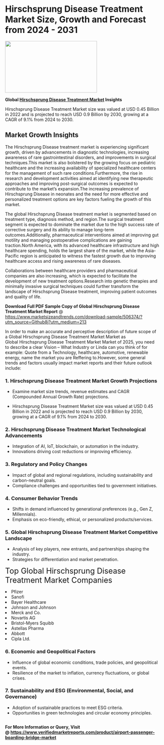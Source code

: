 <H1>Hirschsprung Disease Treatment Market Size, Growth and Forecast from 2024 - 2031</H1><img class="aligncenter size-medium wp-image-584254" src="https://thirdeyenews.in/wp-content/uploads/2024/09/Global-Market-Research-300x168.jpeg" alt="" width="300" height="168" /><p><strong>Global&nbsp;<a href="https://www.marketsizeandtrends.com/download-sample/506374/?utm_source=Github8j?utm_medium=213">Hirschsprung Disease Treatment Market</a> Insights</strong></p><p>Hirschsprung Disease Treatment Market size was valued at USD 0.45 Billion in 2022 and is projected to reach USD 0.9 Billion by 2030, growing at a CAGR of 9.1% from 2024 to 2030.</p><p><h2>Market Growth Insights</h2> <p>The Hirschsprung Disease treatment market is experiencing significant growth, driven by advancements in diagnostic technologies, increasing awareness of rare gastrointestinal disorders, and improvements in surgical techniques.This market is also bolstered by the growing focus on pediatric healthcare and the increasing availability of specialized healthcare centers for the management of such rare conditions.Furthermore, the rise in research and development activities aimed at identifying new therapeutic approaches and improving post-surgical outcomes is expected to contribute to the market’s expansion.The increasing prevalence of Hirschsprung Disease in neonates and the need for more effective and personalized treatment options are key factors fueling the growth of this market.</p> <p>The global Hirschsprung Disease treatment market is segmented based on treatment type, diagnosis method, and region.The surgical treatment segment is expected to dominate the market due to the high success rate of corrective surgery and its ability to manage long-term outcomes.Additionally, pharmaceutical interventions aimed at improving gut motility and managing postoperative complications are gaining traction.North America, with its advanced healthcare infrastructure and high healthcare spending, holds the largest share of the market, while the Asia-Pacific region is anticipated to witness the fastest growth due to improving healthcare access and rising awareness of rare diseases.</p> <p>Collaborations between healthcare providers and pharmaceutical companies are also increasing, which is expected to facilitate the development of new treatment options.Research into genetic therapies and minimally invasive surgical techniques could further transform the landscape of Hirschsprung Disease treatment, improving patient outcomes and quality of life.</p> <p><span class=""><strong>Download Full PDF Sample Copy of Global Hirschsprung Disease Treatment Market Report</strong> @ <a href="https://www.marketsizeandtrends.com/download-sample/506374/?utm_source=Github8j?utm_medium=213" target="_blank">https://www.marketsizeandtrends.com/download-sample/506374/?utm_source=Github8j?utm_medium=213</a></span></p><p>In order to make an accurate and perceptive description of future scope of a Global&nbsp;Hirschsprung Disease Treatment Market Market as Global&nbsp;Hirschsprung Disease Treatment Market Market of 2025, you need to describe a clear Vision &ndash; What Industry or Linda can you think of for example: Quote from a Technology, healthcare, automotive, renewable energy, name the market you are Reffering to.However, some general trends and factors usually impact market reports and their future outlook include:</p><h3>1.&nbsp;<strong>Hirschsprung Disease Treatment Market Growth Projections</strong></h3><ul><li>Examine market size trends, revenue estimates and CAGR (Compounded Annual Growth Rate) projections.</li><li><p>Hirschsprung Disease Treatment Market size was valued at USD 0.45 Billion in 2022 and is projected to reach USD 0.9 Billion by 2030, growing at a CAGR of 9.1% from 2024 to 2030.</p></li></ul><h3>2.&nbsp;<strong>Hirschsprung Disease Treatment Market Technological Advancements</strong></h3><ul><li>Integration of AI, IoT, blockchain, or automation in the industry.</li><li>Innovations driving cost reductions or improving efficiency.</li></ul><h3>3.&nbsp;<strong>Regulatory and Policy Changes</strong></h3><ul><li>Impact of global and regional regulations, including sustainability and carbon-neutral goals.</li><li>Compliance challenges and opportunities tied to government initiatives.</li></ul><h3>4.&nbsp;<strong>Consumer Behavior Trends</strong></h3><ul><li>Shifts in demand influenced by generational preferences (e.g., Gen Z, Millennials).</li><li>Emphasis on eco-friendly, ethical, or personalized products/services.</li></ul><h3>5.&nbsp;<strong>Global Hirschsprung Disease Treatment Market Competitive Landscape</strong></h3><ul><li>Analysis of key players, new entrants, and partnerships shaping the industry.</li><li>Strategies for differentiation and market penetration.</li></ul><p data-pm-slice="1 1 []"><span style="color: inherit; font-family: inherit; font-size: 25px;">Top Global Hirschsprung Disease Treatment Market Companies</span></p><div class="" data-test-id=""><p><li>Pfizer</li><li> Sanofi</li><li> Bayer Healthcare</li><li> Johnson and Johnson</li><li> Merck and Co.</li><li> Novartis AG</li><li> Bristol-Myers Squibb</li><li> Astellas Pharma</li><li> Abbott</li><li> Cipla Ltd.</li></p></div><h3>6.&nbsp;<strong>Economic and Geopolitical Factors</strong></h3><ul><li>Influence of global economic conditions, trade policies, and geopolitical events.</li><li>Resilience of the market to inflation, currency fluctuations, or global crises.</li></ul><h3>7.&nbsp;<strong>Sustainability and ESG (Environmental, Social, and Governance)</strong></h3><ul><li>Adoption of sustainable practices to meet ESG criteria.</li><li>Opportunities in green technologies and circular economy principles.</li></ul><h2><strong style="font-size: 14px;">For More Information or Query, Visit @&nbsp;</strong><a style="background-color: #ffffff; font-size: 14px;" href="https://www.marketsizeandtrends.com/report/hirschsprung-disease-treatment-market/" target="_blank">https://www.verifiedmarketreports.com/product/airport-passenger-boarding-bridge-market</a></h2>